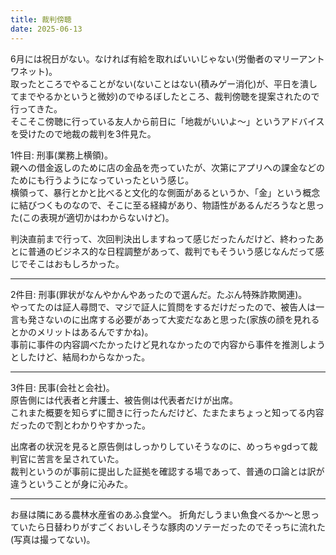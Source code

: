 ```yaml
---
title: 裁判傍聴
date: 2025-06-13
---
```


6月には祝日がない。なければ有給を取ればいいじゃない(労働者のマリーアントワネット)。  
取ったところでやることがない(ないことはない(積みゲー消化)が、平日を潰してまでやるかというと微妙)のでゆるぼしたところ、裁判傍聴を提案されたので行ってきた。  
そこそこ傍聴に行っている友人から前日に「地裁がいいよ～」というアドバイスを受けたので地裁の裁判を3件見た。

1件目: 刑事(業務上横領)。  
親への借金返しのために店の金品を売っていたが、次第にアプリへの課金などのためにも行うようになっていったという感じ。  
横領って、暴行とかと比べると文化的な側面があるというか、「金」という概念に結びつくものなので、そこに至る経緯があり、物語性があるんだろうなと思った(この表現が適切かはわからないけど)。

判決直前まで行って、次回判決出しますねって感じだったんだけど、終わったあとに普通のビジネス的な日程調整があって、裁判でもそういう感じなんだって感じでそこはおもしろかった。

---

2件目: 刑事(罪状がなんやかんやあったので選んだ。たぶん特殊詐欺関連)。  
やってたのは証人尋問で、マジで証人に質問をするだけだったので、被告人は一言も発さないのに出席する必要があって大変だなあと思った(家族の顔を見れるとかのメリットはあるんですかね)。  
事前に事件の内容調べたかったけど見れなかったので内容から事件を推測しようとしたけど、結局わからなかった。

---

3件目: 民事(会社と会社)。  
原告側には代表者と弁護士、被告側は代表者だけが出席。  
これまた概要を知らずに聞きに行ったんだけど、たまたまちょっと知ってる内容だったので割とわかりやすかった。

出席者の状況を見ると原告側はしっかりしていそうなのに、めっちゃgdって裁判官に苦言を呈されていた。  
裁判というのが事前に提出した証拠を確認する場であって、普通の口論とは訳が違うということが身に沁みた。

---

お昼は隣にある農林水産省のあふ食堂へ。
折角だしうまい魚食べるか～と思っていたら日替わりがすごくおいしそうな豚肉のソテーだったのでそっちに流れた(写真は撮ってない)。
